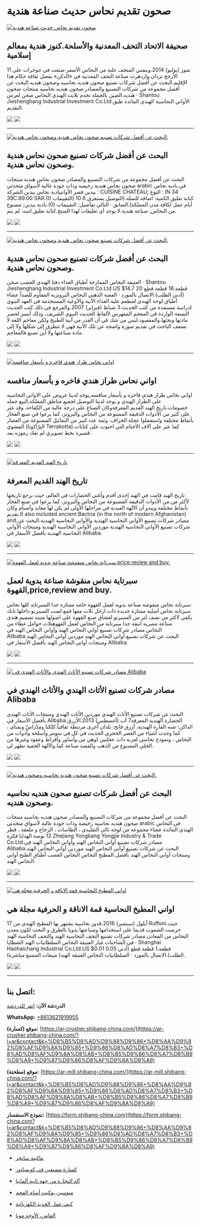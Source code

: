 # صحون تقديم نحاس حديث صناعة هندية

<a href="https://swt.shibang-china.com/?l=ar&img&k=%D8%B5%D8%AD%D9%88%D9%86+%D8%AA%D9%82%D8%AF%D9%8A%D9%85+%D9%86%D8%AD%D8%A7%D8%B3+%D8%AD%D8%AF%D9%8A%D8%AB+%D8%B5%D9%86%D8%A7%D8%B9%D8%A9+%D9%87%D9%86%D8%AF%D9%8A%D8%A9" target="_blank">![صحون تقديم نحاس حديث صناعة هندية](http://static.shibang-china.com/all-800x300/1074.jpg)</a>

## صحيفة الاتحاد التحف المعدنية والأسلحة.كنوز هندية بمعالم إسلامية
11 تموز (يوليو) 2014.وبنفس المتحف علبة من النحاس الأصفر صنعت في جوجرات على الأرجح تزدان.وازدهرت صناعة التحف المعدنية في «الدكن» بفضل ثقافة حكام هذا الإقليم.البحث عن أفضل شركات تصنيع صحون هنديه نحاسيه وصحون هنديه.البحث عن أفضل مجموعة من شركات التصنيع والمصادر صحون هنديه نحاسيه منتجات صحون هنديه.الصين بالجملة تخدم بلايت الهندي النحاس صحن لعرس &middot; Shantou Jieshenghang Industrial Investment Co.Ltd.الأواني النحاسية الهندي المائدة طبق التقديم.


<a href="https://whatsapp.shibangsoft.com/WhatsApp.php" target="_blank" title="WhatsApp">![](http://static.shibang-china.com/icon/whatsapp.png)</a> <a href="https://swt.shibang-china.com/?l=ar&icon&k=%D8%B5%D8%AD%D9%88%D9%86+%D8%AA%D9%82%D8%AF%D9%8A%D9%85+%D9%86%D8%AD%D8%A7%D8%B3+%D8%AD%D8%AF%D9%8A%D8%AB+%D8%B5%D9%86%D8%A7%D8%B9%D8%A9+%D9%87%D9%86%D8%AF%D9%8A%D8%A9" target="_blank">![](http://static.shibang-china.com/icon/chat-ar.png)</a>

---

<a href="https://swt.shibang-china.com/?l=ar&img&k=%D8%B5%D8%AD%D9%88%D9%86+%D8%AA%D9%82%D8%AF%D9%8A%D9%85+%D9%86%D8%AD%D8%A7%D8%B3+%D8%AD%D8%AF%D9%8A%D8%AB+%D8%B5%D9%86%D8%A7%D8%B9%D8%A9+%D9%87%D9%86%D8%AF%D9%8A%D8%A9" target="_blank">![البحث عن أفضل شركات تصنيع صحون نحاس هندية وصحون نحاس هندية.](http://static.shibang-china.com/all-800x300/10.jpg)</a>

## البحث عن أفضل شركات تصنيع صحون نحاس هندية وصحون نحاس هندية.
البحث عن أفضل مجموعة من شركات التصنيع والمصادر صحون نحاس هندية منتجات صحون نحاس هندية رخيصة وذات جودة عالية لأسواق متحدثي arabic في.بادية نحاس بيدين قصر الأوانيبادية نحاس بيدين.الشركة : CUISINE CHATEAU; النوع : IN 34 39C.89.00 SAR.(0 التقييمات) كتابة تعليق.الكمية: اضافة للسلة.(التوصيل يستغرق 6 10 أيام عمل لكافة مدن المملكة).السابق &middot; التالي.تفاصيل; التقييمات (0).بادية بيدين; مصنوع من النحاس; صناعة هندية.لا يوجد أي تعليقات لهذا المنتج.كتابة تعليق.انتبه: لم يتم.


<a href="https://whatsapp.shibangsoft.com/WhatsApp.php" target="_blank" title="WhatsApp">![](http://static.shibang-china.com/icon/whatsapp.png)</a> <a href="https://swt.shibang-china.com/?l=ar&icon&k=%D8%B5%D8%AD%D9%88%D9%86+%D8%AA%D9%82%D8%AF%D9%8A%D9%85+%D9%86%D8%AD%D8%A7%D8%B3+%D8%AD%D8%AF%D9%8A%D8%AB+%D8%B5%D9%86%D8%A7%D8%B9%D8%A9+%D9%87%D9%86%D8%AF%D9%8A%D8%A9" target="_blank">![](http://static.shibang-china.com/icon/chat-ar.png)</a>

---

<a href="https://swt.shibang-china.com/?l=ar&img&k=%D8%B5%D8%AD%D9%88%D9%86+%D8%AA%D9%82%D8%AF%D9%8A%D9%85+%D9%86%D8%AD%D8%A7%D8%B3+%D8%AD%D8%AF%D9%8A%D8%AB+%D8%B5%D9%86%D8%A7%D8%B9%D8%A9+%D9%87%D9%86%D8%AF%D9%8A%D8%A9" target="_blank">![البحث عن أفضل شركات تصنيع صحون نحاس هندية وصحون نحاس هندية.](http://static.shibang-china.com/all-800x300/1295.jpg)</a>

## البحث عن أفضل شركات تصنيع صحون نحاس هندية وصحون نحاس هندية.
العتيقة النحاس الممازحة أطباق الغذاء دفئا الهندي الغضب صحن &middot; Shantou Jieshenghang Industrial Investment Co.Ltd.US $14.7 20 قطعة.18 قطعة قطع (أدني الطلب).الاتصال بالمورد &middot; الفضة الذهبي النحاس البرونزية المقاوم للصدأ عشاء أطباق لوحة الهندي لمطعم علبة الغذاء.الآنية والأوعية المستخدمة في العهد النبوي (دراسة مستمدة من كتب الحديث.3 شباط (فبراير) 2007.والمرجع في ذلك كتب الحديث التسعة الواردة في المعجم المفهرس لألفاظ الحديث النبوي الشريف، وذلك أيسر لحصر مادتها وبحثها.والمقصود.ليس من شك في أن القدر من آنية الطبيخ ولكن معاجم اللغة لا تسعف الباحث في تقديم صورة واضحة عن تلك الآنية فهي لا تتطرق إلى شكلها ولا إلى مادة صناعتها ولا أين تصنع.فالمعاجم.


<a href="https://whatsapp.shibangsoft.com/WhatsApp.php" target="_blank" title="WhatsApp">![](http://static.shibang-china.com/icon/whatsapp.png)</a> <a href="https://swt.shibang-china.com/?l=ar&icon&k=%D8%B5%D8%AD%D9%88%D9%86+%D8%AA%D9%82%D8%AF%D9%8A%D9%85+%D9%86%D8%AD%D8%A7%D8%B3+%D8%AD%D8%AF%D9%8A%D8%AB+%D8%B5%D9%86%D8%A7%D8%B9%D8%A9+%D9%87%D9%86%D8%AF%D9%8A%D8%A9" target="_blank">![](http://static.shibang-china.com/icon/chat-ar.png)</a>

---

<a href="https://swt.shibang-china.com/?l=ar&img&k=%D8%B5%D8%AD%D9%88%D9%86+%D8%AA%D9%82%D8%AF%D9%8A%D9%85+%D9%86%D8%AD%D8%A7%D8%B3+%D8%AD%D8%AF%D9%8A%D8%AB+%D8%B5%D9%86%D8%A7%D8%B9%D8%A9+%D9%87%D9%86%D8%AF%D9%8A%D8%A9" target="_blank">![اواني نحاس طراز هندي فاخره و بأسعار منافسه](http://static.shibang-china.com/all-800x300/372.jpg)</a>

## اواني نحاس طراز هندي فاخره و بأسعار منافسه
اواني نحاس طراز هندي فاخره و بأسعار منافسه,يوجد لدينا عروض على الاواني النحاسيه على الطراز الهندي و يوجد لدينا التوصيل لجميع مناطق المملكه,البيع جمله خصومات.تاريخ الهند القديم المعرفةوكان الصناع على درجة عالية من الكفاءة، وقد عثر على كثير من الأدوات الدقيقة المصنوعة من النحاس والبرونز، كما برعوا في صنع الفخار بأنماط مختلفة واستعملوا عجلة الخزاف، وثمة عدد كبير من التماثيل المصنوعة من الغضار المشوي (التِرّاكوتا Terrakotta).كما عثر على آلاف الأختام التي احتوت على كتابات قصيرة بخط تصويري لم تفك رموزه بعد.


<a href="https://whatsapp.shibangsoft.com/WhatsApp.php" target="_blank" title="WhatsApp">![](http://static.shibang-china.com/icon/whatsapp.png)</a> <a href="https://swt.shibang-china.com/?l=ar&icon&k=%D8%B5%D8%AD%D9%88%D9%86+%D8%AA%D9%82%D8%AF%D9%8A%D9%85+%D9%86%D8%AD%D8%A7%D8%B3+%D8%AD%D8%AF%D9%8A%D8%AB+%D8%B5%D9%86%D8%A7%D8%B9%D8%A9+%D9%87%D9%86%D8%AF%D9%8A%D8%A9" target="_blank">![](http://static.shibang-china.com/icon/chat-ar.png)</a>

---

<a href="https://swt.shibang-china.com/?l=ar&img&k=%D8%B5%D8%AD%D9%88%D9%86+%D8%AA%D9%82%D8%AF%D9%8A%D9%85+%D9%86%D8%AD%D8%A7%D8%B3+%D8%AD%D8%AF%D9%8A%D8%AB+%D8%B5%D9%86%D8%A7%D8%B9%D8%A9+%D9%87%D9%86%D8%AF%D9%8A%D8%A9" target="_blank">![تاريخ الهند القديم المعرفة](http://static.shibang-china.com/all-800x300/1485.jpg)</a>

## تاريخ الهند القديم المعرفة
تاريخ الهند قامت في الهند إحدى أقدم وأغنى الحضارات في العالم، حيث يرجع تاريخها لأكثر من.من الأدوات الدقيقة المصنوعة من النحاس والبرونز، كما برعوا في صنع الفخار بأنماط مختلفة.ويبدو أن الآلهة الفيدية في مراحلها الأولى لم يكن لها معابد وأصنام وكان تقديم.It also included ancient Bactria (in the north of modern Afghanistan) and.مصادر شركات تصنيع الأواني النحاسية الهندية والأواني النحاسية الهندية.البحث عن شركات تصنيع الأواني النحاسية الهندية موردين الأواني النحاسية الهندية ومنتجات الأواني النحاسية الهندية بأفضل الأسعار في Alibaba.


<a href="https://whatsapp.shibangsoft.com/WhatsApp.php" target="_blank" title="WhatsApp">![](http://static.shibang-china.com/icon/whatsapp.png)</a> <a href="https://swt.shibang-china.com/?l=ar&icon&k=%D8%B5%D8%AD%D9%88%D9%86+%D8%AA%D9%82%D8%AF%D9%8A%D9%85+%D9%86%D8%AD%D8%A7%D8%B3+%D8%AD%D8%AF%D9%8A%D8%AB+%D8%B5%D9%86%D8%A7%D8%B9%D8%A9+%D9%87%D9%86%D8%AF%D9%8A%D8%A9" target="_blank">![](http://static.shibang-china.com/icon/chat-ar.png)</a>

---

<a href="https://swt.shibang-china.com/?l=ar&img&k=%D8%B5%D8%AD%D9%88%D9%86+%D8%AA%D9%82%D8%AF%D9%8A%D9%85+%D9%86%D8%AD%D8%A7%D8%B3+%D8%AD%D8%AF%D9%8A%D8%AB+%D8%B5%D9%86%D8%A7%D8%B9%D8%A9+%D9%87%D9%86%D8%AF%D9%8A%D8%A9" target="_blank">![سبرتاية نحاس منقوشة صناعة يدوية لعمل القهوة,price,review and buy.](http://static.shibang-china.com/all-800x300/909.jpg)</a>

## سبرتاية نحاس منقوشة صناعة يدوية لعمل القهوة,price,review and buy.
سبرتاية نحاس منقوشة صناعة يدوية لعمل القهوة خامه ممتازه جدا السبرتايه كلها نحاس سبرتاية نحاس أصلية ممتازة جديدة ذات ارجل ثلاث معها قمع لصب السبيرتو داخلها تانك يكفي لاكثر من نصف لتر من السبيرتو لعشاق صنع القهوة على اصولها متينه تصميم هندي صناعة مصرية انيقة جدا سبرتاية من النحاس لعمل القهوهثلاث حوامل غطاء من النحاس.مصادر شركات تصنيع أواني النحاس الهند وأواني النحاس الهند في Alibaba.البحث عن شركات تصنيع أواني النحاس الهند موردين أواني النحاس الهند ومنتجات أواني النحاس الهند بأفضل الأسعار في Alibaba.


<a href="https://whatsapp.shibangsoft.com/WhatsApp.php" target="_blank" title="WhatsApp">![](http://static.shibang-china.com/icon/whatsapp.png)</a> <a href="https://swt.shibang-china.com/?l=ar&icon&k=%D8%B5%D8%AD%D9%88%D9%86+%D8%AA%D9%82%D8%AF%D9%8A%D9%85+%D9%86%D8%AD%D8%A7%D8%B3+%D8%AD%D8%AF%D9%8A%D8%AB+%D8%B5%D9%86%D8%A7%D8%B9%D8%A9+%D9%87%D9%86%D8%AF%D9%8A%D8%A9" target="_blank">![](http://static.shibang-china.com/icon/chat-ar.png)</a>

---

<a href="https://swt.shibang-china.com/?l=ar&img&k=%D8%B5%D8%AD%D9%88%D9%86+%D8%AA%D9%82%D8%AF%D9%8A%D9%85+%D9%86%D8%AD%D8%A7%D8%B3+%D8%AD%D8%AF%D9%8A%D8%AB+%D8%B5%D9%86%D8%A7%D8%B9%D8%A9+%D9%87%D9%86%D8%AF%D9%8A%D8%A9" target="_blank">![مصادر شركات تصنيع الأثاث الهندي والأثاث الهندي في Alibaba](http://static.shibang-china.com/all-800x300/291.jpg)</a>

## مصادر شركات تصنيع الأثاث الهندي والأثاث الهندي في Alibaba
البحث عن شركات تصنيع الأثاث الهندي موردين الأثاث الهندي ومنتجات الأثاث الهندي بأفضل الأسعار في Alibaba.الحضارة الهندية المعرفة7 آب (أغسطس) 2013.الأزرق الداكن: شبه القارة الهندية، أزرق فاتح: بلدان أخرى مرتبطة ثقافياً.كلكتا ومِدْرَاسْ وبمباي ، كما وجدت أشياء من العصر الحجري الحديث في كل.في سومر وأسلحة وأدوات من النحاس ، ونموذج نحاسي لعربة ذات عجلتين (وهي من.وأساور وأقراط وعقود وغيرها من الحلي المصنوع من الذهب والفضة صناعة كما.والآلهة الخفية تظهر لي.


<a href="https://whatsapp.shibangsoft.com/WhatsApp.php" target="_blank" title="WhatsApp">![](http://static.shibang-china.com/icon/whatsapp.png)</a> <a href="https://swt.shibang-china.com/?l=ar&icon&k=%D8%B5%D8%AD%D9%88%D9%86+%D8%AA%D9%82%D8%AF%D9%8A%D9%85+%D9%86%D8%AD%D8%A7%D8%B3+%D8%AD%D8%AF%D9%8A%D8%AB+%D8%B5%D9%86%D8%A7%D8%B9%D8%A9+%D9%87%D9%86%D8%AF%D9%8A%D8%A9" target="_blank">![](http://static.shibang-china.com/icon/chat-ar.png)</a>

---

<a href="https://swt.shibang-china.com/?l=ar&img&k=%D8%B5%D8%AD%D9%88%D9%86+%D8%AA%D9%82%D8%AF%D9%8A%D9%85+%D9%86%D8%AD%D8%A7%D8%B3+%D8%AD%D8%AF%D9%8A%D8%AB+%D8%B5%D9%86%D8%A7%D8%B9%D8%A9+%D9%87%D9%86%D8%AF%D9%8A%D8%A9" target="_blank">![البحث عن أفضل شركات تصنيع صحون هنديه نحاسيه وصحون هنديه.](http://static.shibang-china.com/all-800x300/1495.jpg)</a>

## البحث عن أفضل شركات تصنيع صحون هنديه نحاسيه وصحون هنديه.
البحث عن أفضل مجموعة من شركات التصنيع والمصادر صحون هنديه نحاسيه منتجات صحون هنديه نحاسيه رخيصة وذات جودة عالية لأسواق متحدثي arabic في.النحاس الهندي المائدة عشاء مجموعة من لوحة ثالي التقليدي ، الطاسات ، الزجاج و ملعقة ، قطر 12 بوصة الهدايا فكرة.Zhejiang Yongkang Yongjie Industry &amp; Trade Co.Ltd.مصادر شركات تصنيع أواني النحاس الهند وأواني النحاس الهند في Alibaba.البحث عن شركات تصنيع أواني النحاس الهند موردين أواني النحاس الهند ومنتجات أواني النحاس الهند بأفضل.المطبخ النحاس النحاس الغضب أطباق الطبخ أواني النحاس الهند.


<a href="https://whatsapp.shibangsoft.com/WhatsApp.php" target="_blank" title="WhatsApp">![](http://static.shibang-china.com/icon/whatsapp.png)</a> <a href="https://swt.shibang-china.com/?l=ar&icon&k=%D8%B5%D8%AD%D9%88%D9%86+%D8%AA%D9%82%D8%AF%D9%8A%D9%85+%D9%86%D8%AD%D8%A7%D8%B3+%D8%AD%D8%AF%D9%8A%D8%AB+%D8%B5%D9%86%D8%A7%D8%B9%D8%A9+%D9%87%D9%86%D8%AF%D9%8A%D8%A9" target="_blank">![](http://static.shibang-china.com/icon/chat-ar.png)</a>

---

<a href="https://swt.shibang-china.com/?l=ar&img&k=%D8%B5%D8%AD%D9%88%D9%86+%D8%AA%D9%82%D8%AF%D9%8A%D9%85+%D9%86%D8%AD%D8%A7%D8%B3+%D8%AD%D8%AF%D9%8A%D8%AB+%D8%B5%D9%86%D8%A7%D8%B9%D8%A9+%D9%87%D9%86%D8%AF%D9%8A%D8%A9" target="_blank">![اواني المطبخ النحاسية قمة الاناقة و الحرفية مجلة هي](http://static.shibang-china.com/all-800x300/494.jpg)</a>

## اواني المطبخ النحاسية قمة الاناقة و الحرفية مجلة هي
17 أيلول (سبتمبر) 2016.قدور نحاسية يشتهر بها المطبخ الهندي من Ruffoni.حيث حرصت الشعوب قديما على استخدامها وصناعتها يدويا بالطرق و النحت لكون معدن النحاس من المعادن.مصادر شركات تصنيع التحف النحاسية الهند والتحف النحاسية الهند في.الشاحنات غيار العتيقة النحاس السلطانيات الهند الشظايا &middot; Shanghai Haohaichang Industrial Co.Ltd.US $0.01 0.05 قطعة.1 قطعة قطع (أدني الطلب).الاتصال بالمورد &middot; السلطانيات النحاس العتيقة الهند( مبيعات المصنع مباشرة).


<a href="https://whatsapp.shibangsoft.com/WhatsApp.php" target="_blank" title="WhatsApp">![](http://static.shibang-china.com/icon/whatsapp.png)</a> <a href="https://swt.shibang-china.com/?l=ar&icon&k=%D8%B5%D8%AD%D9%88%D9%86+%D8%AA%D9%82%D8%AF%D9%8A%D9%85+%D9%86%D8%AD%D8%A7%D8%B3+%D8%AD%D8%AF%D9%8A%D8%AB+%D8%B5%D9%86%D8%A7%D8%B9%D8%A9+%D9%87%D9%86%D8%AF%D9%8A%D8%A9" target="_blank">![](http://static.shibang-china.com/icon/chat-ar.png)</a>

---
## اتصل بنا:

**الدردشة الآن:** [انقر للدردشة](https://swt.shibang-china.com?l=ar&contact&k=%D8%B5%D8%AD%D9%88%D9%86+%D8%AA%D9%82%D8%AF%D9%8A%D9%85+%D9%86%D8%AD%D8%A7%D8%B3+%D8%AD%D8%AF%D9%8A%D8%AB+%D8%B5%D9%86%D8%A7%D8%B9%D8%A9+%D9%87%D9%86%D8%AF%D9%8A%D8%A9)

**WhatsApp:**  [+8613621919955](https://whatsapp.shibangsoft.com/WhatsApp.php)

**موقع (كسارة):** [https://ar-crusher.shibang-china.com/](https://ar-crusher.shibang-china.com/?l=ar&contact&k=%D8%B5%D8%AD%D9%88%D9%86+%D8%AA%D9%82%D8%AF%D9%8A%D9%85+%D9%86%D8%AD%D8%A7%D8%B3+%D8%AD%D8%AF%D9%8A%D8%AB+%D8%B5%D9%86%D8%A7%D8%B9%D8%A9+%D9%87%D9%86%D8%AF%D9%8A%D8%A9)

**موقع (مطحنة):** [https://ar-mill.shibang-china.com/](https://ar-mill.shibang-china.com/?l=ar&contact&k=%D8%B5%D8%AD%D9%88%D9%86+%D8%AA%D9%82%D8%AF%D9%8A%D9%85+%D9%86%D8%AD%D8%A7%D8%B3+%D8%AD%D8%AF%D9%8A%D8%AB+%D8%B5%D9%86%D8%A7%D8%B9%D8%A9+%D9%87%D9%86%D8%AF%D9%8A%D8%A9)

**نموذج الاستفسار:** [https://form.shibang-china.com](https://form.shibang-china.com?l=ar&contact&k=%D8%B5%D8%AD%D9%88%D9%86+%D8%AA%D9%82%D8%AF%D9%8A%D9%85+%D9%86%D8%AD%D8%A7%D8%B3+%D8%AD%D8%AF%D9%8A%D8%AB+%D8%B5%D9%86%D8%A7%D8%B9%D8%A9+%D9%87%D9%86%D8%AF%D9%8A%D8%A9)

* [ماكينة سانجر](../33/%D9%85%D8%A7%D9%83%D9%8A%D9%86%D8%A9%20%D8%B3%D8%A7%D9%86%D8%AC%D8%B1.md)

* [كسارة مصنعين في كويمباتور](../31/%D9%83%D8%B3%D8%A7%D8%B1%D8%A9%20%D9%85%D8%B5%D9%86%D8%B9%D9%8A%D9%86%20%D9%81%D9%8A%20%D9%83%D9%88%D9%8A%D9%85%D8%A8%D8%A7%D8%AA%D9%88%D8%B1.md)

* [آلة النجارة من جهة ثانية ألمانيا](../33/%D8%A2%D9%84%D8%A9%20%D8%A7%D9%84%D9%86%D8%AC%D8%A7%D8%B1%D8%A9%20%D9%85%D9%86%20%D8%AC%D9%87%D8%A9%20%D8%AB%D8%A7%D9%86%D9%8A%D8%A9%20%D8%A3%D9%84%D9%85%D8%A7%D9%86%D9%8A%D8%A7.md)

* [ميوسين بوكيت أسام الفحم](../31/%D9%85%D9%8A%D9%88%D8%B3%D9%8A%D9%86%20%D8%A8%D9%88%D9%83%D9%8A%D8%AA%20%D8%A3%D8%B3%D8%A7%D9%85%20%D8%A7%D9%84%D9%81%D8%AD%D9%85.md)

* [كيف عمل الحديد الكهربائية](../33/%D9%83%D9%8A%D9%81%20%D8%B9%D9%85%D9%84%20%D8%A7%D9%84%D8%AD%D8%AF%D9%8A%D8%AF%20%D8%A7%D9%84%D9%83%D9%87%D8%B1%D8%A8%D8%A7%D8%A6%D9%8A%D8%A9.md)

* [الماس، الأوجه مويا](../31/%D8%A7%D9%84%D9%85%D8%A7%D8%B3%D8%8C%20%D8%A7%D9%84%D8%A3%D9%88%D8%AC%D9%87%20%D9%85%D9%88%D9%8A%D8%A7.md)